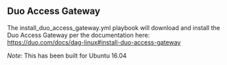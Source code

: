 ## Duo Access Gateway

The install_duo_access_gateway.yml playbook will download and install the Duo Access Gateway per the documentation here: https://duo.com/docs/dag-linux#install-duo-access-gateway

*Note:* This has been built for Ubuntu 16.04
